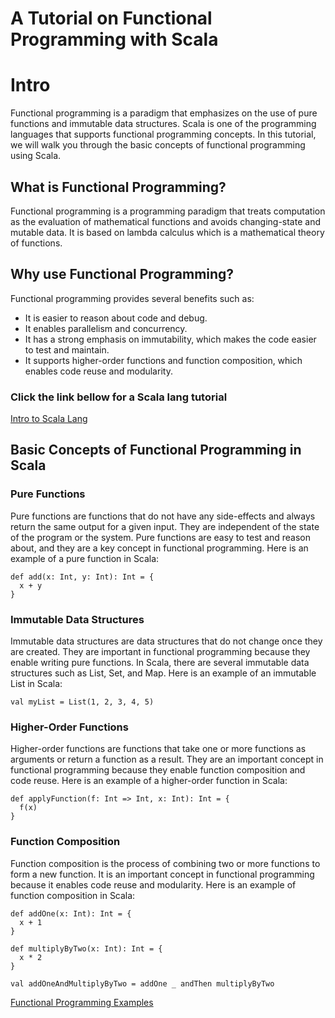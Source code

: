 # A Tutorial on Functional Programming with Scala

# Intro

Functional programming is a paradigm that emphasizes on the use of pure functions and immutable data structures. Scala is one of the programming languages that supports functional programming concepts. In this tutorial, we will walk you through the basic concepts of functional programming using Scala.

## What is Functional Programming?

Functional programming is a programming paradigm that treats computation as the evaluation of mathematical functions and avoids changing-state and mutable data. It is based on lambda calculus which is a mathematical theory of functions.

## Why use Functional Programming?

Functional programming provides several benefits such as:

- It is easier to reason about code and debug.
- It enables parallelism and concurrency.
- It has a strong emphasis on immutability, which makes the code easier to test and maintain.
- It supports higher-order functions and function composition, which enables code reuse and modularity.

### Click the link bellow for a Scala lang tutorial

[Intro to Scala Lang](Intro%20to%20Scala%20Lang.md)

## Basic Concepts of Functional Programming in Scala

### Pure Functions

Pure functions are functions that do not have any side-effects and always return the same output for a given input. They are independent of the state of the program or the system. Pure functions are easy to test and reason about, and they are a key concept in functional programming. Here is an example of a pure function in Scala:

```
def add(x: Int, y: Int): Int = {
  x + y
}

```

### Immutable Data Structures

Immutable data structures are data structures that do not change once they are created. They are important in functional programming because they enable writing pure functions. In Scala, there are several immutable data structures such as List, Set, and Map. Here is an example of an immutable List in Scala:

```
val myList = List(1, 2, 3, 4, 5)

```

### Higher-Order Functions

Higher-order functions are functions that take one or more functions as arguments or return a function as a result. They are an important concept in functional programming because they enable function composition and code reuse. Here is an example of a higher-order function in Scala:

```
def applyFunction(f: Int => Int, x: Int): Int = {
  f(x)
}

```

### Function Composition

Function composition is the process of combining two or more functions to form a new function. It is an important concept in functional programming because it enables code reuse and modularity. Here is an example of function composition in Scala:

```
def addOne(x: Int): Int = {
  x + 1
}

def multiplyByTwo(x: Int): Int = {
  x * 2
}

val addOneAndMultiplyByTwo = addOne _ andThen multiplyByTwo

```

[Functional Programming Examples](A%20Tutorial%20on%20Functional%20Programming%20with%20Scala%2078ed41377eaf45b5817f61df6889f13d/Functional%20Programming%20Examples%20f0cc81b547334759af8ba46a72d77d0c.md)
